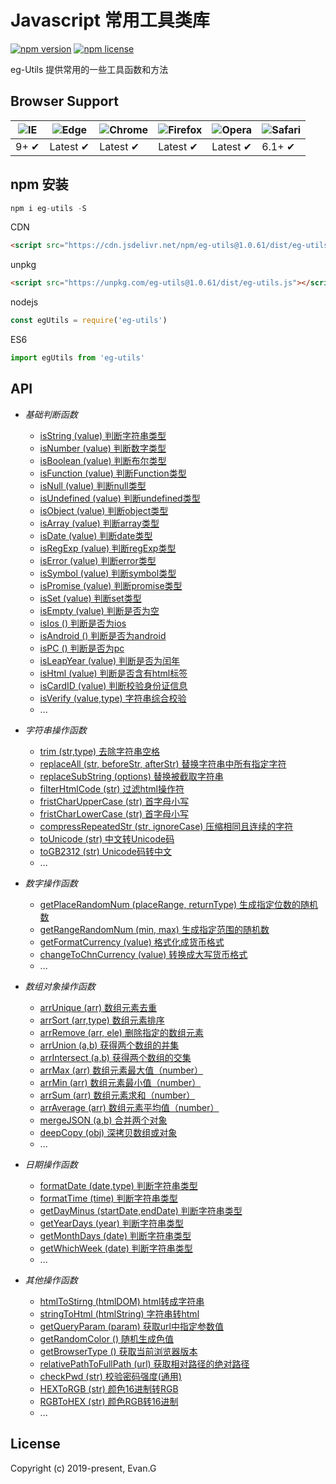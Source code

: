 # Javascript 常用工具类库

[![npm version](https://img.shields.io/npm/v/eg-utils.svg?style=flat-square)](https://www.npmjs.org/package/eg-utils)
[![npm license](https://img.shields.io/github/license/mashape/apistatus.svg)](https://github.com/xuliangzhan/xe-utils/blob/master/LICENSE)

eg-Utils 提供常用的一些工具函数和方法

## Browser Support

![IE](https://raw.github.com/alrra/browser-logos/master/src/archive/internet-explorer_7-8/internet-explorer_7-8_48x48.png) | ![Edge](https://raw.github.com/alrra/browser-logos/master/src/edge/edge_48x48.png) | ![Chrome](https://raw.github.com/alrra/browser-logos/master/src/chrome/chrome_48x48.png) | ![Firefox](https://raw.github.com/alrra/browser-logos/master/src/firefox/firefox_48x48.png) | ![Opera](https://raw.github.com/alrra/browser-logos/master/src/opera/opera_48x48.png) | ![Safari](https://raw.github.com/alrra/browser-logos/master/src/safari/safari_48x48.png)
--- | --- | --- | --- | --- | --- |
9+ ✔ | Latest ✔ | Latest ✔ | Latest ✔ | Latest ✔ | 6.1+ ✔ |

## npm 安装

```javascript
npm i eg-utils -S
```
CDN

```html
<script src="https://cdn.jsdelivr.net/npm/eg-utils@1.0.61/dist/eg-utils.js"></script>
```

unpkg
```html
<script src="https://unpkg.com/eg-utils@1.0.61/dist/eg-utils.js"></script>
```

nodejs

```javascript
const egUtils = require('eg-utils')
```

ES6

```javascript
import egUtils from 'eg-utils'
```
 
## API 

* *基础判断函数*

  * [isString (value) 判断字符串类型]()
  * [isNumber (value) 判断数字类型]()
  * [isBoolean (value) 判断布尔类型]() 
  * [isFunction (value) 判断Function类型]()
  * [isNull (value) 判断null类型]()
  * [isUndefined (value) 判断undefined类型]()
  * [isObject (value) 判断object类型]()
  * [isArray (value) 判断array类型]() 
  * [isDate (value) 判断date类型]()
  * [isRegExp (value) 判断regExp类型]()
  * [isError (value) 判断error类型]()
  * [isSymbol (value) 判断symbol类型]() 
  * [isPromise (value) 判断promise类型]()
  * [isSet (value) 判断set类型]()
  * [isEmpty (value) 判断是否为空]()
  * [isIos () 判断是否为ios]()
  * [isAndroid () 判断是否为android]()
  * [isPC () 判断是否为pc]()
  * [isLeapYear (value) 判断是否为闰年]()
  * [isHtml (value) 判断是否含有html标签]()
  * [isCardID (value) 判断校验身份证信息]()
  * [isVerify (value,type) 字符串综合校验]()
  * ...
  
* *字符串操作函数*

  * [trim (str,type) 去除字符串空格]()
  * [replaceAll (str, beforeStr, afterStr) 替换字符串中所有指定字符]()
  * [replaceSubString (options) 替换被截取字符串]()
  * [filterHtmlCode (str) 过滤html操作符]()
  * [fristCharUpperCase (str) 首字母小写]()
  * [fristCharLowerCase (str) 首字母小写]()
  * [compressRepeatedStr (str, ignoreCase) 压缩相同且连续的字符]()
  * [toUnicode (str) 中文转Unicode码]()
  * [toGB2312 (str) Unicode码转中文]()
  * ...

* *数字操作函数*

  * [getPlaceRandomNum (placeRange, returnType) 生成指定位数的随机数]()
  * [getRangeRandomNum (min, max) 生成指定范围的随机数]()
  * [getFormatCurrency (value) 格式化成货币格式]()
  * [changeToChnCurrency (value) 转换成大写货币格式]()
  * ...

* *数组对象操作函数*

  * [arrUnique (arr) 数组元素去重]()
  * [arrSort (arr,type) 数组元素排序]()
  * [arrRemove (arr, ele) 删除指定的数组元素]()
  * [arrUnion (a,b) 获得两个数组的并集]()
  * [arrIntersect (a,b) 获得两个数组的交集]()
  * [arrMax (arr) 数组元素最大值（number）]()
  * [arrMin (arr) 数组元素最小值（number）]()
  * [arrSum (arr) 数组元素求和（number）]()
  * [arrAverage (arr) 数组元素平均值（number）]()
  * [mergeJSON (a,b) 合并两个对象]()
  * [deepCopy (obj) 深拷贝数组或对象]()
  * ...

* *日期操作函数*

  * [formatDate (date,type) 判断字符串类型]()
  * [formatTime (time) 判断字符串类型]()
  * [getDayMinus (startDate,endDate) 判断字符串类型]()
  * [getYearDays (year) 判断字符串类型]()
  * [getMonthDays (date) 判断字符串类型]()
  * [getWhichWeek (date) 判断字符串类型]()
  * ...

* *其他操作函数*

  * [htmlToStirng (htmlDOM) html转成字符串]()
  * [stringToHtml (htmlString) 字符串转html]()
  * [getQueryParam (param) 获取url中指定参数值]()
  * [getRandomColor () 随机生成色值]()
  * [getBrowserType () 获取当前浏览器版本]()
  * [relativePathToFullPath (url) 获取相对路径的绝对路径]()
  * [checkPwd (str) 校验密码强度(通用)]()
  * [HEXToRGB (str) 颜色16进制转RGB]()
  * [RGBToHEX (str) 颜色RGB转16进制]()
  * ...

## License

Copyright (c) 2019-present, Evan.G